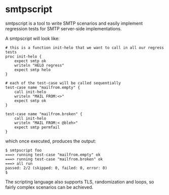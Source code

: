 smtpscript
==========

smtpscript is a tool to write SMTP scenarios and easily implement regression tests for SMTP server-side implementations.

A smtpscript will look like:


    # this is a function init-helo that we want to call in all our regress tests
    proc init-helo {
        expect smtp ok
        writeln "HELO regress"
        expect smtp helo
    }
    
    # each of the test-case will be called sequentially
    test-case name "mailfrom.empty" {
        call init-helo
        writeln "MAIL FROM:<>"
        expect smtp ok
    }
    
    test-case name "mailfrom.broken" {
        call init-helo
        writeln "MAIL FROM:< @bleh>"
        expect smtp permfail
    }


which once executed, produces the output:

    $ smtpscript foo                                
    ===> running test-case "mailfrom.empty" ok
    ===> running test-case "mailfrom.broken" ok
    ===> all run
    passed: 2/2 (skipped: 0, failed: 0, error: 0)
    $


The scripting language also supports TLS, randomization and loops, so fairly complex scenarios can be achieved.
